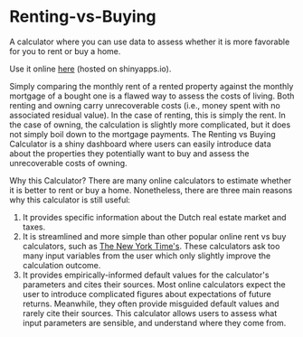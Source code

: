 # Renting-vs-Buying
A calculator where you can use data to assess whether it is more favorable for you to rent or buy a home.

Use it online [here]() (hosted on shinyapps.io).

Simply comparing the monthly rent of a rented property against the monthly mortgage of a bought one is a flawed way to assess the costs of living. Both renting and owning carry unrecoverable costs (i.e., money spent with no associated residual value). In the case of renting, this is simply the rent. In the case of owning, the calculation is slightly more complicated, but it does not simply boil down to the mortgage payments. The Renting vs Buying Calculator is a shiny dashboard where users can easily introduce data about the properties they potentially want to buy and assess the unrecoverable costs of owning.

Why this Calculator?
There are many online calculators to estimate whether it is better to rent or buy a home. Nonetheless, there are three main reasons why this calculator is still useful:
1. It provides specific information about the Dutch real estate market and taxes.
2. It is streamlined and more simple than other popular online rent vs buy calculators, such as [The New York Time's](https://www.nytimes.com/interactive/2014/upshot/buy-rent-calculator.html). These calculators ask too many input variables from the user which only slightly improve the calculation outcome.
3. It provides empirically-informed default values for the calculator's parameters and cites their sources. Most online calculators expect the user to introduce complicated figures about expectations of future returns. Meanwhile, they often provide misguided default values and rarely cite their sources. This calculator allows users to assess what input parameters are sensible, and understand where they come from. 
